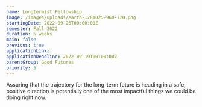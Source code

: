 ```yaml
---
name: Longtermist Fellowship
image: /images/uploads/earth-1281025-960-720.png
startingDate: 2022-09-26T00:00:00Z
semester: Fall 2022
duration: 5 weeks
main: false
previous: true
applicationLink:
applicationDeadline: 2022-09-19T00:00:00Z
parentGroup: Good Futures
priority: 5
---
```


Assuring that the trajectory for the long-term future is heading in a safe, positive direction is potentially one of the most impactful things we could be doing right now.
